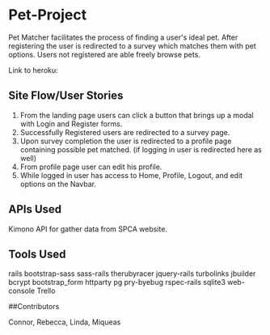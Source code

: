 # Pet-Project

Pet Matcher facilitates the process of finding a user's ideal pet. After registering the user is redirected to a survey which matches them with pet options. Users not registered are able freely browse pets.

Link to heroku:

## Site Flow/User Stories

1. From the landing page users can click a button that brings up a modal with Login and Register forms.
2. Successfully Registered users are redirected to a survey page.
3. Upon survey completion the user is redirected to a profile page containing possible pet matched. (if logging in user is redirected here as well)
4. From profile page user can edit his profile.
5. While logged in user has access to Home, Profile, Logout, and edit options on the Navbar.

## APIs Used

Kimono API for gather data from SPCA website.

## Tools Used

  rails
  bootstrap-sass
  sass-rails
  therubyracer
  jquery-rails
  turbolinks
  jbuilder
  bcrypt
  bootstrap_form
  httparty
  pg
  pry-byebug
  rspec-rails
  sqlite3
  web-console
  Trello

##Contributors

Connor, Rebecca, Linda, Miqueas


